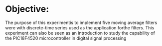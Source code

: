 # Objective:
The purpose of this experimentis to implement five moving average filters were with discrete-time series used as the application forthe filters. This experiment can also be seen as an introduction to study the capability of the PIC18F4520 microcontroller in digital signal processing
